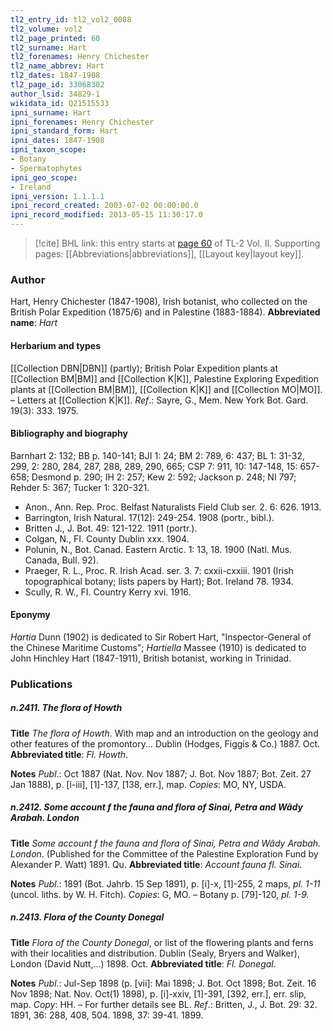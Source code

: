 ```yaml
---
tl2_entry_id: tl2_vol2_0088
tl2_volume: vol2
tl2_page_printed: 60
tl2_surname: Hart
tl2_forenames: Henry Chichester
tl2_name_abbrev: Hart
tl2_dates: 1847-1908
tl2_page_id: 33068302
author_lsid: 34829-1
wikidata_id: Q21515533
ipni_surname: Hart
ipni_forenames: Henry Chichester
ipni_standard_form: Hart
ipni_dates: 1847-1908
ipni_taxon_scope: 
- Botany
- Spermatophytes
ipni_geo_scope: 
- Ireland
ipni_version: 1.1.1.1
ipni_record_created: 2003-07-02 00:00:00.0
ipni_record_modified: 2013-05-15 11:30:17.0
---
```



> [!cite] BHL link: this entry starts at [page 60](https://www.biodiversitylibrary.org/page/33068302) of TL-2 Vol. II.
> Supporting pages: [[Abbreviations|abbreviations]], [[Layout key|layout key]].

### Author

Hart, Henry Chichester (1847-1908), Irish botanist, who collected on the British Polar Expedition (1875/6) and in Palestine (1883-1884). 
**Abbreviated name**: *Hart*

#### Herbarium and types

[[Collection DBN|DBN]] (partly); British Polar Expedition plants at [[Collection BM|BM]] and [[Collection K|K]], Palestine Exploring Expedition plants at [[Collection BM|BM]], [[Collection K|K]] and [[Collection MO|MO]]. – Letters at [[Collection K|K]].
*Ref*.: Sayre, G., Mem. New York Bot. Gard. 19(3): 333. 1975.

#### Bibliography and biography

Barnhart 2: 132; BB p. 140-141; BJI 1: 24; BM 2: 789, 6: 437; BL 1: 31-32, 299, 2: 280, 284, 287, 288, 289, 290, 665; CSP 7: 911, 10: 147-148, 15: 657-658; Desmond p. 290; IH 2: 257; Kew 2: 592; Jackson p. 248; NI 797; Rehder 5: 367; Tucker 1: 320-321.
- Anon., Ann. Rep. Proc. Belfast Naturalists Field Club ser. 2. 6: 626. 1913.
- Barrington, Irish Natural. 17(12): 249-254. 1908 (portr., bibl.).
- Britten J., J. Bot. 49: 121-122. 1911 (portr.).
- Colgan, N., FI. County Dublin xxx. 1904.
- Polunin, N., Bot. Canad. Eastern Arctic. 1: 13, 18. 1900 (Natl. Mus. Canada, Bull. 92).
- Praeger, R. L., Proc. R. Irish Acad. ser. 3. 7: cxxii-cxxiii. 1901 (Irish topographical botany; lists papers by Hart); Bot. Ireland 78. 1934.
- Scully, R. W., FI. Country Kerry xvi. 1916.

#### Eponymy

*Hartia* Dunn (1902) is dedicated to Sir Robert Hart, "Inspector-General of the Chinese Maritime Customs"; *Hartiella* Massee (1910) is dedicated to John Hinchley Hart (1847-1911), British botanist, working in Trinidad.

### Publications

##### n.2411. The flora of Howth

**Title**
*The flora of Howth*. With map and an introduction on the geology and other features of the promontory... Dublin (Hodges, Figgis & Co.) 1887. Oct.
**Abbreviated title**: *Fl. Howth*.

**Notes**
*Publ*.: Oct 1887 (Nat. Nov. Nov 1887; J. Bot. Nov 1887; Bot. Zeit. 27 Jan 1888), p. \[i-iii\], \[1\]-137, \[138, err.\], map. *Copies*: MO, NY, USDA.

##### n.2412. Some account f the fauna and flora of Sinai, Petra and Wâdy Arabah. London

**Title**
*Some account f the fauna and flora of Sinai, Petra and Wâdy Arabah. London*. (Published for the Committee of the Palestine Exploration Fund by Alexander P. Watt) 1891. Qu.
**Abbreviated title**: *Account fauna fl. Sinai*.

**Notes**
*Publ*.: 1891 (Bot. Jahrb. 15 Sep 1891), p. \[i\]-x, \[1\]-255, 2 maps, *pl. 1-11* (uncol. liths. by W. H. Fitch). *Copies*: G, MO. – Botany p. \[79\]-120, *pl. 1-9.*

##### n.2413. Flora of the County Donegal

**Title**
*Flora of the County Donegal*, or list of the flowering plants and ferns with their localities and distribution. Dublin (Sealy, Bryers and Walker), London (David Nutt,...) 1898. Oct.
**Abbreviated title**: *Fl. Donegal*.

**Notes**
*Publ*.: Jul-Sep 1898 (p. \[vii\]: Mai 1898; J. Bot. Oct 1898; Bot. Zeit. 16 Nov 1898; Nat. Nov. Oct(1) 1898), p. \[i\]-xxiv, \[1\]-391, \[392, err.\], err. slip, map. *Copy*: HH. – For further details see BL.
*Ref*.: Britten, J., J. Bot. 29: 32. 1891, 36: 288, 408, 504. 1898, 37: 39-41. 1899.

